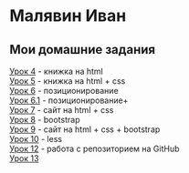 # Малявин Иван
## Мои домашние задания

[Урок 4](адрес "Описание") - книжка на html  
[Урок 5](адрес "Описание") - книжка на html + css  
[Урок 6](адрес "Описание") - позиционирование  
[Урок 6.1](адрес "Описание") - позиционирование+  
[Урок 7](адрес "Описание") - сайт на html + css  
[Урок 8](адрес "Описание") - bootstrap  
[Урок 9](адрес "Описание") - сайт на html + css + bootstrap  
[Урок 10](https://gist.githubusercontent.com/Skaramush01/5ff581b022daa43df69f1f810a471026/raw/1ecb1b99778a2bf582c4db76379dfacc0976067b/main.less "Описание") - less  
[Урок 12](адрес "Описание") - работа с репозиторием на GitHub  
[Урок 13](адрес "Описание")  
